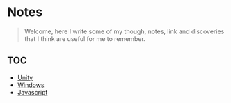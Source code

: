 # Notes
> Welcome, here I write some of my though, notes, link and discoveries that I think are useful for me to remember.

## TOC
- [Unity](./UNITY.md)
- [Windows](./WINDOWS.md)
- [Javascript](./JAVASCRIPT.md)
